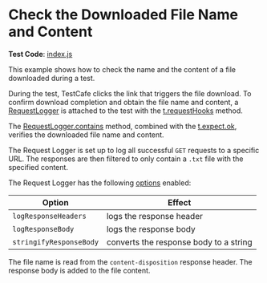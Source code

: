 # Check the Downloaded File Name and Content

**Test Code**: [index.js](index.js)

This example shows how to check the name and the content of a file downloaded during a test.

During the test, TestCafe clicks the link that triggers the file download. To confirm download completion and obtain the file name and content, a [RequestLogger](https://devexpress.github.io/testcafe/documentation/reference/test-api/requestlogger/) is attached to the test with the [t.requestHooks](https://devexpress.github.io/testcafe/documentation/reference/test-api/test/requesthooks.html) method.

The [RequestLogger.contains](https://devexpress.github.io/testcafe/documentation/reference/test-api/requestlogger/contains.html) method, combined with the [t.expect.ok](https://devexpress.github.io/testcafe/documentation/reference/test-api/testcontroller/expect/ok.html), verifies the downloaded file name and content.

The Request Logger is set up to log all successful `GET` requests to a specific URL. The responses are then filtered to only contain a `.txt` file with the specified content.

The Request Logger has the following [options](https://devexpress.github.io/testcafe/documentation/reference/test-api/requestlogger/constructor.html) enabled:

|Option|Effect|
|-|-|
|`logResponseHeaders`| logs the response header|
|`logResponseBody`| logs the response body|
|`stringifyResponseBody`| converts the response body to a string|

The file name is read from the `content-disposition` response header. The response body is added to the file content.
